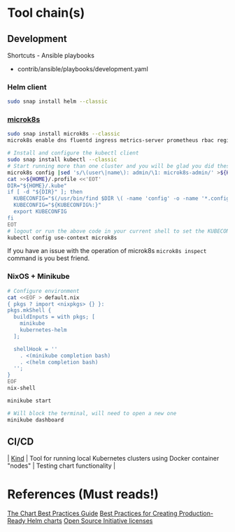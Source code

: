 # Tool chain(s)

## Development

Shortcuts - Ansible playbooks

* contrib/ansible/playbooks/development.yaml

### Helm client

```bash
sudo snap install helm --classic
```

### [microk8s](https://microk8s.io/)


```bash
sudo snap install microk8s --classic
microk8s enable dns fluentd ingress metrics-server prometheus rbac registry storage

# Install and configure the kubectl client
sudo snap install kubectl --classic
# Start running more than one cluster and you will be glad you did these steps
microk8s config |sed 's/\(user\|name\): admin/\1: microk8s-admin/' >${HOME}/.kube/microk8s.config
cat >>${HOME}/.profile <<'EOT'
DIR="${HOME}/.kube"
if [ -d "${DIR}" ]; then
  KUBECONFIG="$(/usr/bin/find $DIR \( -name 'config' -o -name '*.config' \) \( -type f -o -type l \) -print0 | tr '\0' ':')"
  KUBECONFIG="${KUBECONFIG%:}"
  export KUBECONFIG
fi
EOT
# logout or run the above code in your current shell to set the KUBECONFIG environment variable
kubectl config use-context microk8s
```

If you have an issue with the operation of microk8s `microk8s inspect` command is you best friend.

### NixOS + Minikube

```bash
# Configure environment
cat <<EOF > default.nix
{ pkgs ? import <nixpkgs> {} }:
pkgs.mkShell {
  buildInputs = with pkgs; [
    minikube
    kubernetes-helm
  ];

  shellHook = ''
    . <(minikube completion bash)
    . <(helm completion bash)
  '';
}
EOF
nix-shell

minikube start

# Will block the terminal, will need to open a new one
minikube dashboard
```

## CI/CD

| [Kind](https://github.com/kubernetes-sigs/kind) | Tool for running local Kubernetes clusters using Docker container "nodes" | Testing chart functionality |

# References (Must reads!)

[The Chart Best Practices Guide](https://helm.sh/docs/chart_best_practices/)
[Best Practices for Creating Production-Ready Helm charts](https://docs.bitnami.com/tutorials/production-ready-charts/)
[Open Source Initiative licenses](https://opensource.org/licenses)
